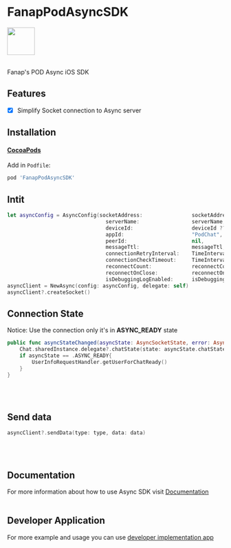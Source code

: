# FanapPodAsyncSDK
<img src="https://gitlab.com/hamed8080/fanappodasyncsdk/-/raw/gl-pages/.docs/favicon.svg"  width="64" height="64">
<br />
<br />

Fanap's POD Async iOS SDK
## Features

- [x] Simplify Socket connection to Async server

## Installation

#### [CocoaPods](https://cocoapods.org) 

Add in `Podfile`:

```ruby
pod 'FanapPodAsyncSDK'
```

## Intit 

```swift
let asyncConfig = AsyncConfig(socketAddress:                socketAddress,
                                serverName:                 serverName,
                                deviceId:                   deviceId ?? UUID().uuidString,
                                appId:                      "PodChat", // PodChat is default app Id
                                peerId:                     nil,
                                messageTtl:                 messageTtl,
                                connectionRetryInterval:    TimeInterval(connectionRetryInterval),
                                connectionCheckTimeout:     TimeInterval(connectionCheckTimeout),
                                reconnectCount:             reconnectCount,
                                reconnectOnClose:           reconnectOnClose,
                                isDebuggingLogEnabled:      isDebuggingAsyncEnable)
asyncClient = NewAsync(config: asyncConfig, delegate: self)
asyncClient?.createSocket()
```

## Connection State
Notice: Use the connection only it's in <b>ASYNC_READY</b> state  
```swift
public func asyncStateChanged(asyncState: AsyncSocketState, error: AsyncError?) {
    Chat.sharedInstance.delegate?.chatState(state: asyncState.chatState, currentUser: nil, error: error?.chatError)
    if asyncState == .ASYNC_READY{
        UserInfoRequestHandler.getUserForChatReady()
    }
}
```
<br/>
<br/>

## Send data 
```swift
asyncClient?.sendData(type: type, data: data)
```
<br/>
<br/>

## Documentation
For more information about how to use Async SDK visit [Documentation](https://hamed8080.gitlab.io/fanappodasyncsdk/documentation/fanappodasyncsdk/) 
<br/>
<br/>

## Developer Application 
For more example and usage you can use [developer implementation app](https://github.com/hamed8080/ChatImplementation)

